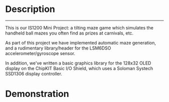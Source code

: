 # Description
---
This is our IS1200 Mini Project: a tilting maze game which simulates the handheld ball mazes you often find as prizes at carnivals, etc.

As part of this project we have implemented automatic maze generation, and a rudimentary library/header for the LSM6DSO accelerometer/gyroscope sensor.

In addition, we've written a basic graphics library for the 128x32 OLED display on the ChipKIT Basic I/O Shield, which uses a Soloman Systech SSD1306 display controller.

# Demonstration